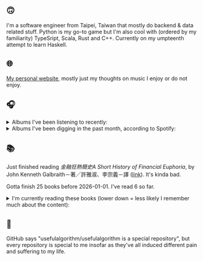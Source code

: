 ## 🙃

I'm a software engineer from Taipei, Taiwan that mostly do backend & data related stuff. Python is my go-to game but I'm also cool with (ordered by my familiarity) TypeSript, Scala, Rust and C++. Currently on my umpteenth attempt to learn Haskell.

## 🌐

[My personal website](https://usefulalgorithm.github.io/), mostly just my thoughts on music I enjoy or do not enjoy.

## 🎧

<details>
<summary>Albums I've been listening to recently:</summary>

- _Aether Ore_, by X or Size
- _Ephemera_, by Fergus Jones, Perko
- _The Price / Mimicry_, by Bruce
- _Decide Which Way The Eyes Are Looking_, by Lina Tullgren
- _choke enough_, by Oklou
- _HEAL_, by Pavel Milyakov, Lucas Dupuy
- _Intrinsic Rhythm_, by Perila

</details>

<details>
<summary>Albums I've been digging in the past month, according to Spotify:</summary>

- _Only Good Dreams for Me_, by Zaumne
- _Skinned_, by ML Buch
- _卵_, by betcover!!
- _Muuntautuja_, by Oranssi Pazuzu
- _Endlessness_, by Nala Sinephro
- _馬_, by betcover!!
- _城堡_, by Jolin Tsai
- _If I don't make it, I love u_, by Still House Plants
- _HEAL_, by Pavel Milyakov, Lucas Dupuy
- _浪費愛情_, by 小安
- _Intrinsic Rhythm_, by Perila
- _Strange Meridians_, by upsammy
- _How to Rescue Things_, by Bill Orcutt
- _Larderello_, by Dos Monos
- _11100011_, by Asian Glow
- _You Only Die 1nce_, by Freddie Gibbs
- _Energy! Come On!_, by Energy
- _forge_, by KMRU
- _CODE NOIR_, by Quinton Barnes
- _Area Silenzio_, by eat-girls
- _Trellis_, by Lifted
- _Ephemera_, by Fergus Jones, Perko
- _Peasant_, by Richard Dawson

</details>

## 📚

Just finished reading _金融狂熱簡史A Short History of Financial Euphoria_, by John Kenneth Galbraith－著╱許雅淑、李宗義－譯 ([link](https://hardcover.app/books/a-short-history-of-financial-euphoria-1990)). It's kinda bad.

Gotta finish 25 books before 2026-01-01. I've read 6 so far.

<details>
<summary>I'm currently reading these books (lower down = less likely I remember much about the content):</summary>

- _The Absence of Myth: Writings on Surrealism_, by Georges Bataille, Michael   Richardson ([link](https://hardcover.app/books/the-absence-of-myth-writings-on-surrealism))
- _Genesis and Trace: Derrida Reading Husserl and Heidegger_, by Paola Marrati, Simon Sparks ([link](https://hardcover.app/books/genesis-and-trace))
- _Philosophical Chemistry: Genealogy of a Scientific Field_, by Manuel DeLanda ([link](https://hardcover.app/books/philosophical-chemistry))
- _Political Categories: Thinking Beyond Concepts_, by Michael Marder ([link](https://hardcover.app/books/political-categories))
- _Regeneration_, by Pat Barker ([link](https://hardcover.app/books/regeneration-1991))
- _K-punk_, by Mark Fisher ([link](https://hardcover.app/books/k-punk-2018))
- _A Biography of Ordinary Man: On Authorities and Minorities_, by François Laruelle, Jessie Hock, and friends ([link](https://hardcover.app/books/a-biography-of-ordinary-man))
- _A Short History of Decay_, by Emil M. Cioran, Richard Howard ([link](https://hardcover.app/books/a-short-history-of-decay))
- _Anti-Oedipus_, by Gilles Deleuze, Félix Guattari, and friends ([link](https://hardcover.app/books/anti-oedipus))
- _A Thousand Plateaus_, by Gilles Deleuze ([link](https://hardcover.app/books/a-thousand-plateaus))

</details>

## 💬

GitHub says "usefulalgorithm/usefulalgorithm is a special repository", but every repository is special to me insofar as they've all induced different pain and suffering to my life.